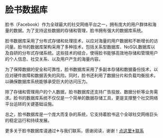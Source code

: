 # 脸书数据库

脸书（Facebook）作为全球最大的社交网络平台之一，拥有庞大的用户群体和海量的数据。为了支持这些数据的存储和管理，脸书拥有强大的数据库系统。

脸书数据库采用了分布式存储和处理技术，以应对海量的用户数据和不断增长的访问量。脸书的数据库架构采用了多种技术，包括关系型数据库、NoSQL数据库以及自研的分布式存储系统。这些技术的结合，使得脸书能够高效地存储和管理用户的个人信息、社交关系、以及用户产生的海量内容。

为了保障数据的安全和可靠性，脸书数据库采用了多副本存储和数据备份技术，以应对硬件故障和数据丢失的风险。同时，脸书还利用了数据分片和负载均衡技术，以确保数据库系统能够承受巨大的访问压力。

除了存储和管理用户的个人数据，脸书数据库还支持广告投放、数据分析等业务需求。脸书的数据库系统不仅仅是一个简单的数据存储工具，更是支撑整个社交网络平台运转的关键基础设施。

总之，脸书数据库是一个庞大而复杂的系统，它支持着脸书这个全球社交网络巨头的稳定运行和持续发展。

更多关于脸书数据库请通过✈与我们联系，感谢阅读，谢谢！[点这里✈联系](https://lm.k02.cc)